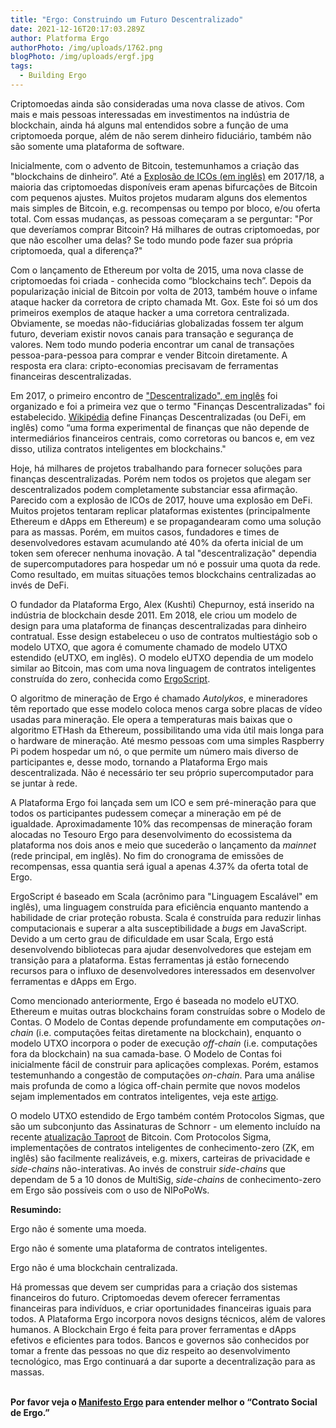 ```yaml
---
title: "Ergo: Construindo um Futuro Descentralizado"
date: 2021-12-16T20:17:03.289Z
author: Platforma Ergo
authorPhoto: /img/uploads/1762.png
blogPhoto: /img/uploads/ergf.jpg
tags:
  - Building Ergo
---
```

<!--StartFragment-->

Criptomoedas ainda são consideradas uma nova classe de ativos. Com mais e mais pessoas interessadas em investimentos na indústria de blockchain, ainda há alguns mal entendidos sobre a função de uma criptomoeda porque, além de não serem dinheiro fiduciário, também não são somente uma plataforma de software.

Inicialmente, com o advento de Bitcoin, testemunhamos a criação das "blockchains de dinheiro”. Até a [Explosão de ICOs (em inglês)](https://hackernoon.com/3-moments-in-history-that-explain-the-ico-bubble-e7c42896ca6f) em 2017/18, a maioria das criptomoedas disponíveis eram apenas bifurcações de Bitcoin com pequenos ajustes. Muitos projetos mudaram alguns dos elementos mais simples de Bitcoin, e.g. recompensas ou tempo por bloco, e/ou oferta total. Com essas mudanças, as pessoas começaram a se perguntar: "Por que deveríamos comprar Bitcoin? Há milhares de outras criptomoedas, por que não escolher uma delas? Se todo mundo pode fazer sua própria criptomoeda, qual a diferença?"

Com o lançamento de Ethereum por volta de 2015, uma nova classe de criptomoedas foi criada - conhecida como “blockchains tech”. Depois da popularização inicial de Bitcoin por volta de 2013, também houve o infame ataque hacker da corretora de cripto chamada Mt. Gox. Este foi só um dos primeiros exemplos de ataque hacker a uma corretora centralizada. Obviamente, se moedas não-fiduciárias globalizadas fossem ter algum futuro, deveriam existir novos canais para transação e segurança de valores. Nem todo mundo poderia encontrar um canal de transações pessoa-para-pessoa para comprar e vender Bitcoin diretamente. A resposta era clara: cripto-economias precisavam de ferramentas financeiras descentralizadas.

Em 2017, o primeiro encontro de ["Descentralizado", em inglês](https://www.decentralized.com/decentralized-2017-overview/) foi organizado e foi a primeira vez que o termo "Finanças Descentralizadas" foi estabelecido. [Wikipédia](https://pt.wikipedia.org/wiki/Finan%C3%A7as_descentralizadas) define Finanças Descentralizadas (ou DeFi, em inglês) como “uma forma experimental de finanças que não depende de intermediários financeiros centrais, como corretoras ou bancos e, em vez disso, utiliza contratos inteligentes em blockchains." 

Hoje, há milhares de projetos trabalhando para fornecer soluções para finanças descentralizadas. Porém nem todos os projetos que alegam ser descentralizados podem completamente substanciar essa afirmação. Parecido com a explosão de ICOs de 2017, houve uma explosão em DeFi. Muitos projetos tentaram replicar plataformas existentes (principalmente Ethereum e dApps em Ethereum) e se propagandearam como uma solução para as massas. Porém, em muitos casos, fundadores e times de desenvolvedores estavam acumulando até 40% da oferta inicial de um token sem oferecer nenhuma inovação. A tal "descentralização" dependia de supercomputadores para hospedar um nó e possuir uma quota da rede. Como resultado, em muitas situações temos blockchains centralizadas ao invés de DeFi.

O fundador da Plataforma Ergo, Alex (Kushti) Chepurnoy, está inserido na indústria de blockchain desde 2011. Em 2018, ele criou um modelo de design para uma plataforma de finanças descentralizadas para dinheiro contratual. Esse design estabeleceu o uso de contratos multiestágio sob o modelo UTXO, que agora é comumente chamado de  modelo UTXO estendido (eUTXO, em inglês). O modelo eUTXO dependia de um modelo similar ao Bitcoin, mas com uma nova linguagem de contratos inteligentes construída do zero, conhecida como [ErgoScript](https://ergoplatform.org/pt/blog/2021-06-09-building-ergo-ergoscript/).

O algoritmo de mineração de Ergo é chamado *Autolykos*, e mineradores têm reportado que esse modelo coloca menos carga sobre placas de vídeo usadas para mineração. Ele opera a temperaturas mais baixas que o algoritmo ETHash da Ethereum, possibilitando uma vida útil mais longa para o hardware de mineração. Até mesmo pessoas com uma simples Raspberry Pi podem hospedar um nó, o que permite um número mais diverso de participantes e, desse modo, tornando a Plataforma Ergo mais descentralizada. Não é necessário ter seu próprio supercomputador para se juntar à rede. 

A Plataforma Ergo foi lançada sem um ICO e sem pré-mineração para que todos os participantes pudessem começar a mineração em pé de igualdade. Aproximadamente 10% das recompensas de mineração foram alocadas no Tesouro Ergo para desenvolvimento do ecossistema da plataforma nos dois anos e meio que sucederão o lançamento da *mainnet* (rede principal, em inglês). No fim do cronograma de emissões de recompensas, essa quantia será igual a apenas 4.37% da oferta total de Ergo. 

ErgoScript é baseado em Scala (acrônimo para "Linguagem Escalável" em inglês), uma linguagem construída para eficiência enquanto mantendo a habilidade de criar proteção robusta. Scala é construída para reduzir linhas computacionais e superar a alta susceptibilidade a *bugs* em JavaScript. Devido a um certo grau de dificuldade em usar Scala, Ergo está desenvolvendo bibliotecas para ajudar desenvolvedores que estejam em transição para a plataforma. Estas ferramentas já estão fornecendo recursos para o influxo de desenvolvedores interessados em desenvolver ferramentas e dApps em Ergo.

Como mencionado anteriormente, Ergo é baseada no modelo eUTXO. Ethereum e muitas outras blockchains foram construídas sobre o Modelo de Contas. O Modelo de Contas depende profundamente em computações *on-chain* (i.e. computações feitas diretamente na blockchain), enquanto o modelo UTXO incorpora o poder de execução *off-chain* (i.e. computações fora da blockchain) na sua camada-base. O Modelo de Contas foi inicialmente fácil de construir para aplicações complexas. Porém, estamos testemunhando a congestão de computações *on-chain*. Para uma análise mais profunda de como a lógica off-chain permite que novos modelos sejam implementados em contratos inteligentes, veja este [artigo](https://ergoplatform.org/pt/blog/2021-10-04-off-chain-logic-and-eutxo/).

O modelo UTXO estendido de Ergo também contém Protocolos Sigmas, que são um subconjunto das Assinaturas de Schnorr - um elemento incluído na recente [atualização Taproot](https://ergoplatform.org/pt/blog/2021-11-17-bitcoin-taproot-upgrade-and-ergos-sigma-protocols/) de Bitcoin. Com Protocolos Sigma, implementações de contratos inteligentes de conhecimento-zero (ZK, em inglês) são facilmente realizáveis, e.g. mixers, carteiras de privacidade e *side-chains* não-interativas. Ao invés de construir *side-chains* que dependam de 5 a 10 donos de MultiSig, *side-chains* de conhecimento-zero em Ergo são possíveis com o uso de NIPoPoWs.

**Resumindo:** 

Ergo não é somente uma moeda. 

Ergo não é somente uma plataforma de contratos inteligentes.

Ergo não é uma blockchain centralizada.

Há promessas que devem ser cumpridas para a criação dos sistemas financeiros do futuro. Criptomoedas devem oferecer ferramentas financeiras para indivíduos, e criar oportunidades financeiras iguais para todos. A Plataforma Ergo incorpora novos designs técnicos, além de valores humanos. A Blockchain Ergo é feita para prover ferramentas e dApps efetivos e eficientes para todos. Bancos e governos são conhecidos por tomar a frente das pessoas no que diz respeito ao desenvolvimento tecnológico, mas Ergo continuará a dar suporte a decentralização para as massas.


**\
Por favor veja o [Manifesto Ergo](https://ergoplatform.org/pt/blog/2021-04-26-the-ergo-manifesto/) para entender melhor o “Contrato Social de Ergo.”**

<!--EndFragment-->